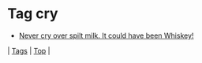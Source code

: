 <!--
title: Tag cry
date: 2020-06-28T15:26:59.753Z
tags:
-->
# Tag cry

 * [Never cry over spilt milk. It could have been Whiskey!](92650208957.md)

| [Tags](tags.md) | [Top](index.md) |
